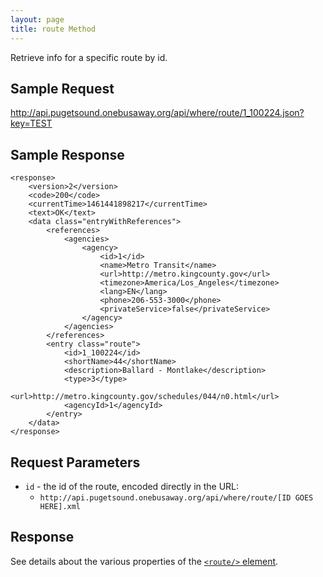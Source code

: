 ```yaml
---
layout: page
title: route Method
---
```


Retrieve info for a specific route by id.

## Sample Request

http://api.pugetsound.onebusaway.org/api/where/route/1_100224.json?key=TEST

## Sample Response

    <response>
        <version>2</version>
        <code>200</code>
        <currentTime>1461441898217</currentTime>
        <text>OK</text>
        <data class="entryWithReferences">
            <references>
                <agencies>
                    <agency>
                        <id>1</id>
                        <name>Metro Transit</name>
                        <url>http://metro.kingcounty.gov</url>
                        <timezone>America/Los_Angeles</timezone>
                        <lang>EN</lang>
                        <phone>206-553-3000</phone>
                        <privateService>false</privateService>
                    </agency>
                </agencies>
            </references>
            <entry class="route">
                <id>1_100224</id>
                <shortName>44</shortName>
                <description>Ballard - Montlake</description>
                <type>3</type>
                <url>http://metro.kingcounty.gov/schedules/044/n0.html</url>
                <agencyId>1</agencyId>
            </entry>
        </data>
    </response>

## Request Parameters

* `id` - the id of the route, encoded directly in the URL:
    * `http://api.pugetsound.onebusaway.org/api/where/route/[ID GOES HERE].xml`

## Response

See details about the various properties of the [`<route/>` element](/api/where/elements/route).
